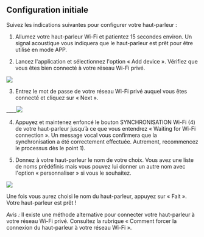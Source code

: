 ## Configuration initiale

Suivez les indications suivantes pour configurer votre haut-parleur :

1) Allumez votre haut-parleur Wi-Fi et patientez 15 secondes environ.  Un signal acoustique vous indiquera que le haut-parleur est prêt pour être utilisé en mode APP.

2) Lancez l'application et sélectionnez l'option « Add device ». Vérifiez que vous êtes bien connecté à votre réseau Wi-Fi privé. 

![](http://static.energysistem.com/images/manuals/42677/56e8357bd5bac.jpg)

3) Entrez le mot de passe de votre réseau Wi-Fi privé auquel vous êtes connecté et cliquez sur « Next ».

____![](http://static.energysistem.com/images/manuals/42677/56e837d92cb37.jpg)

4) Appuyez et maintenez enfoncé le bouton SYNCHRONISATION Wi-Fi (4) de votre haut-parleur jusqu’à ce que vous entendrez « Waiting for Wi-Fi connection ». Un message vocal vous confirmera que la synchronisation a été correctement effectuée. Autrement, recommencez le processus dès le point 1).  

5) Donnez à votre haut-parleur le nom de votre choix.  Vous avez une liste de noms prédéfinis mais vous pouvez lui donner un autre nom avec l'option « personnaliser » si vous le souhaitez.  

![](http://static.energysistem.com/images/manuals/42677/56e83881d0b19.jpg)

Une fois vous aurez choisi le nom du haut-parleur, appuyez sur « Fait ». Votre haut-parleur est prêt !

*Avis :* Il existe une méthode alternative pour connecter votre haut-parleur à votre réseau Wi-Fi privé.  Consultez la rubrique « Comment forcer la connexion du haut-parleur à votre réseau Wi-Fi ».

